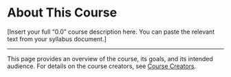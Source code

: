 # About This Course

[Insert your full “0.0” course description here. You can paste the relevant text from your syllabus document.]

---

This page provides an overview of the course, its goals, and its intended audience. For details on the course creators, see [Course Creators](creators.md).